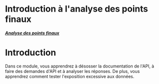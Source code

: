 Introduction à l'analyse des points finaux
==========================================

##### [Analyse des points finaux](https://university.apisec.ai/products/api-penetration-testing/categories/2150251353)

Introduction
============

Dans ce module, vous apprendrez à désosser la documentation de l'API, à faire des demandes d'API et à analyser les réponses. De plus, vous apprendrez comment tester l'exposition excessive aux données.
